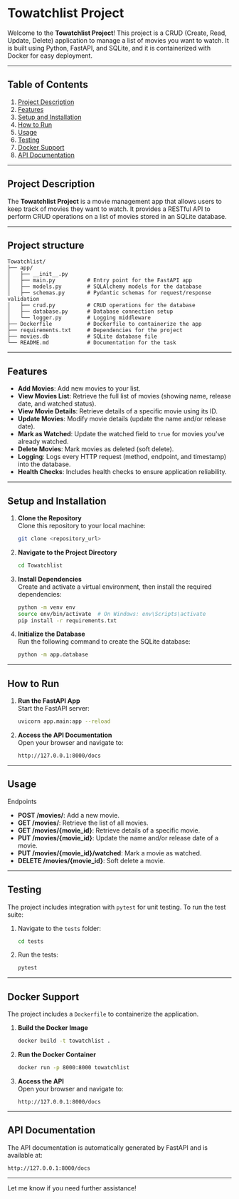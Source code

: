  # Towatchlist Project

 Welcome to the **Towatchlist Project**! This project is a CRUD (Create, Read, Update, Delete) application to manage a list of movies you want to watch. It is built using Python, FastAPI, and SQLite, and it is containerized with Docker for easy deployment.

 ---

 ## Table of Contents

 1. [Project Description](#project-description)
 2. [Features](#features)
 3. [Setup and Installation](#setup-and-installation)
 4. [How to Run](#how-to-run)
 5. [Usage](#usage)
 6. [Testing](#testing)
 7. [Docker Support](#docker-support)
 8. [API Documentation](#api-documentation)

 ---

 ## Project Description

 The **Towatchlist Project** is a movie management app that allows users to keep track of movies they want to watch. It provides a RESTful API to perform CRUD operations on a list of movies stored in an SQLite database.

 ---
  ## Project structure
 ``` 
Towatchlist/
├── app/
│   ├── __init__.py
│   ├── main.py          # Entry point for the FastAPI app
│   ├── models.py        # SQLAlchemy models for the database
│   ├── schemas.py       # Pydantic schemas for request/response validation
│   ├── crud.py          # CRUD operations for the database
│   ├── database.py      # Database connection setup
│   └── logger.py        # Logging middleware
├── Dockerfile           # Dockerfile to containerize the app
├── requirements.txt     # Dependencies for the project
├── movies.db            # SQLite database file
└── README.md            # Documentation for the task
 ```
 ---

 ## Features

 - **Add Movies**: Add new movies to your list.
 - **View Movies List**: Retrieve the full list of movies (showing name, release date, and watched status).
 - **View Movie Details**: Retrieve details of a specific movie using its ID.
 - **Update Movies**: Modify movie details (update the name and/or release date).
 - **Mark as Watched**: Update the watched field to `true` for movies you've already watched.
 - **Delete Movies**: Mark movies as deleted (soft delete).
 - **Logging**: Logs every HTTP request (method, endpoint, and timestamp) into the database.
 - **Health Checks**: Includes health checks to ensure application reliability.

 ---

 ## Setup and Installation

 1. **Clone the Repository**  
    Clone this repository to your local machine:
    ```bash
    git clone <repository_url>
    ```

 2. **Navigate to the Project Directory**  
    ```bash
    cd Towatchlist
    ```

 3. **Install Dependencies**  
    Create and activate a virtual environment, then install the required dependencies:
    ```bash
    python -m venv env
    source env/bin/activate  # On Windows: env\Scripts\activate
    pip install -r requirements.txt
    ```

 4. **Initialize the Database**  
    Run the following command to create the SQLite database:
    ```bash
    python -m app.database
    ```

 ---

 ## How to Run

 1. **Run the FastAPI App**  
    Start the FastAPI server:
    ```bash
    uvicorn app.main:app --reload
    ```

 2. **Access the API Documentation**  
    Open your browser and navigate to:
    ```
    http://127.0.0.1:8000/docs
    ```

 ---

 ## Usage

  Endpoints
 - **POST /movies/**: Add a new movie.
 - **GET /movies/**: Retrieve the list of all movies.
 - **GET /movies/{movie_id}**: Retrieve details of a specific movie.
 - **PUT /movies/{movie_id}**: Update the name and/or release date of a movie.
 - **PUT /movies/{movie_id}/watched**: Mark a movie as watched.
 - **DELETE /movies/{movie_id}**: Soft delete a movie.

 ---

 ## Testing

 The project includes integration with `pytest` for unit testing. To run the test suite:

 1. Navigate to the `tests` folder:
    ```bash
    cd tests
    ```

 2. Run the tests:
    ```bash
    pytest
    ```

 ---

 ## Docker Support

 The project includes a `Dockerfile` to containerize the application.

 1. **Build the Docker Image**  
    ```bash
    docker build -t towatchlist .
    ```

 2. **Run the Docker Container**  
    ```bash
    docker run -p 8000:8000 towatchlist
    ```

 3. **Access the API**  
    Open your browser and navigate to:
    ```
    http://127.0.0.1:8000/docs
    ```

 ---

 ## API Documentation

 The API documentation is automatically generated by FastAPI and is available at:
 ```
 http://127.0.0.1:8000/docs
 ```

---
 Let me know if you need further assistance!